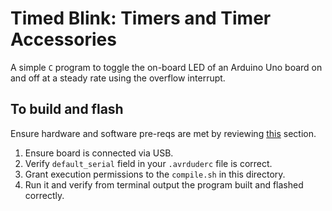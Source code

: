 # Timed Blink: Timers and Timer Accessories

A simple `C` program to toggle the on-board LED of an Arduino Uno board on and off at a steady rate using the overflow interrupt.

## To build and flash

Ensure hardware and software pre-reqs are met by reviewing [this](https://github.com/rubberduck203/embedded-101#hardware) section.

1. Ensure board is connected via USB.
2. Verify `default_serial` field in your `.avrduderc` file is correct.
3. Grant execution permissions to the `compile.sh` in this directory.
4. Run it and verify from terminal output the program built and flashed correctly.